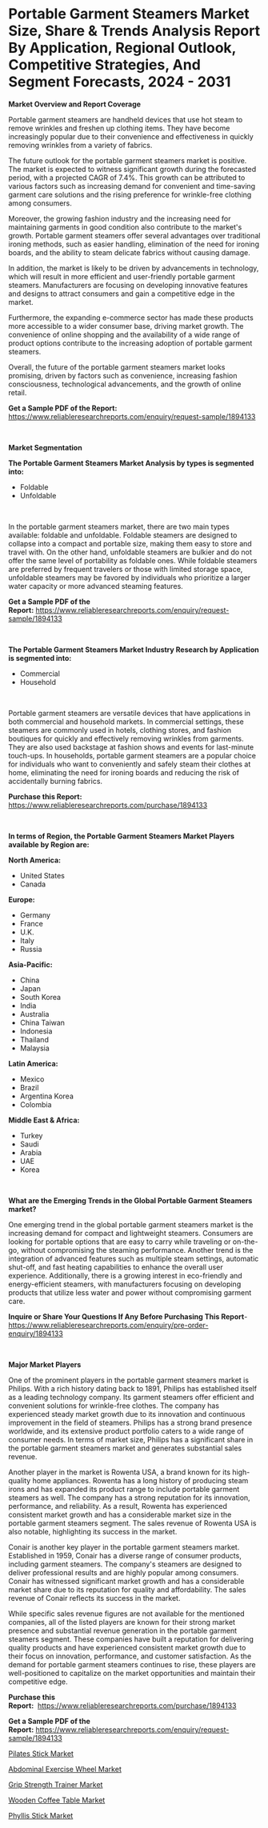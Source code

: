 <p><h1>Portable Garment Steamers Market Size, Share & Trends Analysis Report By Application, Regional Outlook, Competitive Strategies, And Segment Forecasts, 2024 - 2031</h1></p><p><strong>Market Overview and Report Coverage</strong></p>
<p><p>Portable garment steamers are handheld devices that use hot steam to remove wrinkles and freshen up clothing items. They have become increasingly popular due to their convenience and effectiveness in quickly removing wrinkles from a variety of fabrics. </p><p>The future outlook for the portable garment steamers market is positive. The market is expected to witness significant growth during the forecasted period, with a projected CAGR of 7.4%. This growth can be attributed to various factors such as increasing demand for convenient and time-saving garment care solutions and the rising preference for wrinkle-free clothing among consumers. </p><p>Moreover, the growing fashion industry and the increasing need for maintaining garments in good condition also contribute to the market's growth. Portable garment steamers offer several advantages over traditional ironing methods, such as easier handling, elimination of the need for ironing boards, and the ability to steam delicate fabrics without causing damage. </p><p>In addition, the market is likely to be driven by advancements in technology, which will result in more efficient and user-friendly portable garment steamers. Manufacturers are focusing on developing innovative features and designs to attract consumers and gain a competitive edge in the market. </p><p>Furthermore, the expanding e-commerce sector has made these products more accessible to a wider consumer base, driving market growth. The convenience of online shopping and the availability of a wide range of product options contribute to the increasing adoption of portable garment steamers.</p><p>Overall, the future of the portable garment steamers market looks promising, driven by factors such as convenience, increasing fashion consciousness, technological advancements, and the growth of online retail.</p></p>
<p><strong>Get a Sample PDF of the Report:</strong> <a href="https://www.reliableresearchreports.com/enquiry/request-sample/1894133">https://www.reliableresearchreports.com/enquiry/request-sample/1894133</a></p>
<p>&nbsp;</p>
<p><strong>Market Segmentation</strong></p>
<p><strong>The Portable Garment Steamers Market Analysis by types is segmented into:</strong></p>
<p><ul><li>Foldable</li><li>Unfoldable</li></ul></p>
<p>&nbsp;</p>
<p><p>In the portable garment steamers market, there are two main types available: foldable and unfoldable. Foldable steamers are designed to collapse into a compact and portable size, making them easy to store and travel with. On the other hand, unfoldable steamers are bulkier and do not offer the same level of portability as foldable ones. While foldable steamers are preferred by frequent travelers or those with limited storage space, unfoldable steamers may be favored by individuals who prioritize a larger water capacity or more advanced steaming features.</p></p>
<p><strong>Get a Sample PDF of the Report:</strong>&nbsp;<a href="https://www.reliableresearchreports.com/enquiry/request-sample/1894133">https://www.reliableresearchreports.com/enquiry/request-sample/1894133</a></p>
<p>&nbsp;</p>
<p><strong>The Portable Garment Steamers Market Industry Research by Application is segmented into:</strong></p>
<p><ul><li>Commercial</li><li>Household</li></ul></p>
<p>&nbsp;</p>
<p><p>Portable garment steamers are versatile devices that have applications in both commercial and household markets. In commercial settings, these steamers are commonly used in hotels, clothing stores, and fashion boutiques for quickly and effectively removing wrinkles from garments. They are also used backstage at fashion shows and events for last-minute touch-ups. In households, portable garment steamers are a popular choice for individuals who want to conveniently and safely steam their clothes at home, eliminating the need for ironing boards and reducing the risk of accidentally burning fabrics.</p></p>
<p><strong>Purchase this Report:</strong>&nbsp; <a href="https://www.reliableresearchreports.com/purchase/1894133">https://www.reliableresearchreports.com/purchase/1894133</a></p>
<p>&nbsp;</p>
<p><strong>In terms of Region, the Portable Garment Steamers Market Players available by Region are:</strong></p>
<p>
    <p> <strong> North America: </strong>
        <ul>
            <li>United States</li>
            <li>Canada</li>
        </ul>
        </p> 
    <p> <strong> Europe: </strong>
        <ul>
            <li>Germany</li>
            <li>France</li>
            <li>U.K.</li>
            <li>Italy</li>
            <li>Russia</li>
        </ul>
        </p> 
    <p> <strong> Asia-Pacific: </strong>
        <ul>
            <li>China</li>
            <li>Japan</li>
            <li>South Korea</li>
            <li>India</li>
            <li>Australia</li>
            <li>China Taiwan</li>
            <li>Indonesia</li>
            <li>Thailand</li>
            <li>Malaysia</li>
        </ul>
        </p> 
    <p> <strong> Latin America: </strong>
        <ul>
            <li>Mexico</li>
            <li>Brazil</li>
            <li>Argentina Korea</li>
            <li>Colombia</li>
        </ul>
        </p> 
    <p> <strong> Middle East & Africa: </strong>
        <ul>
            <li>Turkey</li>
            <li>Saudi</li>
            <li>Arabia</li>
            <li>UAE</li>
            <li>Korea</li>
        </ul>
    </p>
    </p>
<p>&nbsp;</p>
<p><strong>What are the Emerging Trends in the Global Portable Garment Steamers market?</strong></p>
<p><p>One emerging trend in the global portable garment steamers market is the increasing demand for compact and lightweight steamers. Consumers are looking for portable options that are easy to carry while traveling or on-the-go, without compromising the steaming performance. Another trend is the integration of advanced features such as multiple steam settings, automatic shut-off, and fast heating capabilities to enhance the overall user experience. Additionally, there is a growing interest in eco-friendly and energy-efficient steamers, with manufacturers focusing on developing products that utilize less water and power without compromising garment care.</p></p>
<p><strong>Inquire or Share Your Questions If Any Before Purchasing This Report</strong>- <a href="https://www.reliableresearchreports.com/enquiry/pre-order-enquiry/1894133">https://www.reliableresearchreports.com/enquiry/pre-order-enquiry/1894133</a></p>
<p>&nbsp;</p>
<p><strong>Major Market Players</strong></p>
<p><p>One of the prominent players in the portable garment steamers market is Philips. With a rich history dating back to 1891, Philips has established itself as a leading technology company. Its garment steamers offer efficient and convenient solutions for wrinkle-free clothes. The company has experienced steady market growth due to its innovation and continuous improvement in the field of steamers. Philips has a strong brand presence worldwide, and its extensive product portfolio caters to a wide range of consumer needs. In terms of market size, Philips has a significant share in the portable garment steamers market and generates substantial sales revenue.</p><p>Another player in the market is Rowenta USA, a brand known for its high-quality home appliances. Rowenta has a long history of producing steam irons and has expanded its product range to include portable garment steamers as well. The company has a strong reputation for its innovation, performance, and reliability. As a result, Rowenta has experienced consistent market growth and has a considerable market size in the portable garment steamers segment. The sales revenue of Rowenta USA is also notable, highlighting its success in the market.</p><p>Conair is another key player in the portable garment steamers market. Established in 1959, Conair has a diverse range of consumer products, including garment steamers. The company's steamers are designed to deliver professional results and are highly popular among consumers. Conair has witnessed significant market growth and has a considerable market share due to its reputation for quality and affordability. The sales revenue of Conair reflects its success in the market.</p><p>While specific sales revenue figures are not available for the mentioned companies, all of the listed players are known for their strong market presence and substantial revenue generation in the portable garment steamers segment. These companies have built a reputation for delivering quality products and have experienced consistent market growth due to their focus on innovation, performance, and customer satisfaction. As the demand for portable garment steamers continues to rise, these players are well-positioned to capitalize on the market opportunities and maintain their competitive edge.</p></p>
<p><strong>Purchase this Report:</strong>&nbsp;&nbsp;<a href="https://www.reliableresearchreports.com/purchase/1894133">https://www.reliableresearchreports.com/purchase/1894133</a></p>
<p></p>
<p><strong>Get a Sample PDF of the Report:</strong>&nbsp;<a href="https://www.reliableresearchreports.com/enquiry/request-sample/1894133">https://www.reliableresearchreports.com/enquiry/request-sample/1894133</a></p>
<p><p><a href="https://github.com/joannesouthgate/Market-Research-Report-List-1/blob/main/pilates-stick-market.md">Pilates Stick Market</a></p><p><a href="https://github.com/gaydyna/Market-Research-Report-List-1/blob/main/abdominal-exercise-wheel-market.md">Abdominal Exercise Wheel Market</a></p><p><a href="https://github.com/julyju69/Market-Research-Report-List-1/blob/main/grip-strength-trainer-market.md">Grip Strength Trainer Market</a></p><p><a href="https://github.com/tamvrosiya/Market-Research-Report-List-1/blob/main/wooden-coffee-table-market.md">Wooden Coffee Table Market</a></p><p><a href="https://github.com/amonskiyk/Market-Research-Report-List-1/blob/main/phyllis-stick-market.md">Phyllis Stick Market</a></p></p>